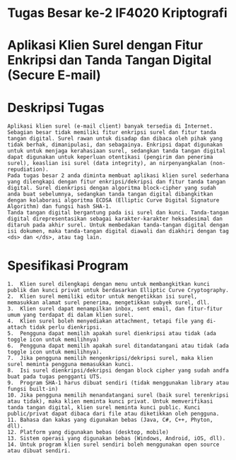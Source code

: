 # Tugas Besar ke-2 IF4020 Kriptografi

# Aplikasi Klien Surel dengan Fitur Enkripsi dan Tanda Tangan Digital (Secure E-mail)

# Deskripsi Tugas

	Aplikasi klien surel (e-mail client) banyak tersedia di Internet. Sebagian besar tidak memiliki fitur enkripsi surel dan fitur tanda tangan digital. Surel rawan untuk disadap dan dibaca oleh pihak yang tidak berhak, dimanipulasi, dan sebagainya. Enkripsi dapat digunakan untuk untuk menjaga kerahasiaan surel, sedangkan tanda tangan digital dapat digunakan untuk keperluan otentikasi (pengirim dan penerima surel), keaslian isi surel (data integrity), an nirpenyangkalan (non-repudiation).
	Pada tugas besar 2 anda diminta membuat aplikasi klien surel sederhana yang dilengkapi dengan fitur enkripsi/dekripsi dan fitur tanda tangan digital. Surel dienkripsi dengan algoritma block-cipher yang sudah anda buat sebelumnya, sedangkan tanda tangan digital dibangkitkan dengan kolaborasi algoritma ECDSA (Elliptic Curve Digital Signature Algorithm) dan fungsi hash SHA-1.
	Tanda tangan digital bergantung pada isi surel dan kunci. Tanda-tangan digital direpresentasikan sebagai karakter-karakter heksadesimal dan ditaruh pada akhir surel. Untuk membedakan tanda-tangan digital dengan isi dokumen, maka tanda-tangan digital diawali dan diakhiri dengan tag  <ds> dan </ds>, atau tag lain.
	
# Spesifikasi Program

	1.	Klien surel dilengkapi dengan menu untuk membangkitkan kunci publik dan kunci privat untuk berdasarkan Elliptic Curve Cryptography.
	2.	Klien surel memiliki editor untuk mengetikkan isi surel, memasukkan alamat surel penerima, mengetikkan subyek surel, dll.
	3.	Klien surel dapat menampilkan inbox, sent email, dan fitur-fitur umum yang terdapat di dalam klien surel.
	4.	Klien surel boleh menyediakan attachment, tetapi file yang di-attach tidak perlu dienkripsi.
	5.	Pengguna dapat memilih apakah surel dienkripsi atau tidak (ada toggle icon untuk memilihnya)
	6.	Pengguna dapat memilih apakah surel ditandatangani atau tidak (ada toggle icon untuk memilihnya).
	7.	Jika pengguna memilih mengenkripsi/dekripsi surel, maka klien surel meminta pengguna memasukkan kunci.
	8.	Isi surel dienkripsi/dekripsi dengan block cipher yang sudah andfa buat pada tugas pengganti UTS.
	9.	Program SHA-1 harus dibuat sendiri (tidak menggunakan library atau fungsi built-in)
	10.	Jika pengguna memilih menandatangani surel (baik surel terenkripsi atau tidak), maka klien meminta kunci privat. Untuk memverifikasi tanda tangan digital, klien surel meminta kunci public. Kunci public/privat dapat dibaca dari file atau diketikkan oleh pengguna.
	11.	Bahasa dan kakas yang digunakan bebas (Java, C#, C++, Phyton, dll).
	12.	Platform yang digunakan bebas (desktop, mobile)
	13.	Sistem operasi yang digunakan bebas (Windows, Android, iOS, dll).
	14.	Untuk program klien surel sendiri boleh menggunakan open source atau dibuat sendiri.
